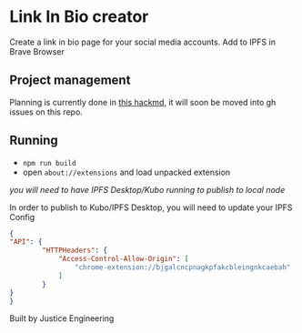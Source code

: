 # Link In Bio creator

Create a link in bio page for your social media accounts. Add to IPFS in Brave Browser

## Project management
Planning is currently done in [this hackmd](https://hackmd.io/NFIiF0KuTeCKtRvAj23Rhw), it will soon be moved into gh issues on this repo.

## Running
* `npm run build`
* open `about://extensions` and load unpacked extension

_you will need to have IPFS Desktop/Kubo running to publish to local node_

In order to publish to Kubo/IPFS Desktop, you will need to update your IPFS Config

``` JSON
{
"API": {
		"HTTPHeaders": {
			"Access-Control-Allow-Origin": [
				"chrome-extension://bjgalcncpnagkpfakcbleingnkcaebah"
            ]
        }
}
}
```

Built by Justice Engineering